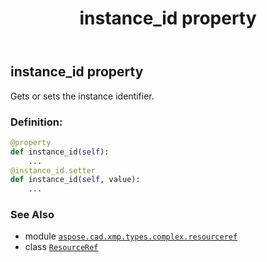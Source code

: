 ﻿---
title: instance_id property
second_title: Aspose.CAD for Python via .NET API References
description: 
type: docs
weight: 70
url: /aspose.cad.xmp.types.complex.resourceref/resourceref/instance_id/
is_root: false
---

## instance_id property


Gets or sets the instance identifier.
### Definition:
```python
@property
def instance_id(self):
    ...
@instance_id.setter
def instance_id(self, value):
    ...
```

### See Also
* module [`aspose.cad.xmp.types.complex.resourceref`](../../)
* class [`ResourceRef`](/cad/python-net/aspose.cad.xmp.types.complex.resourceref/resourceref)
